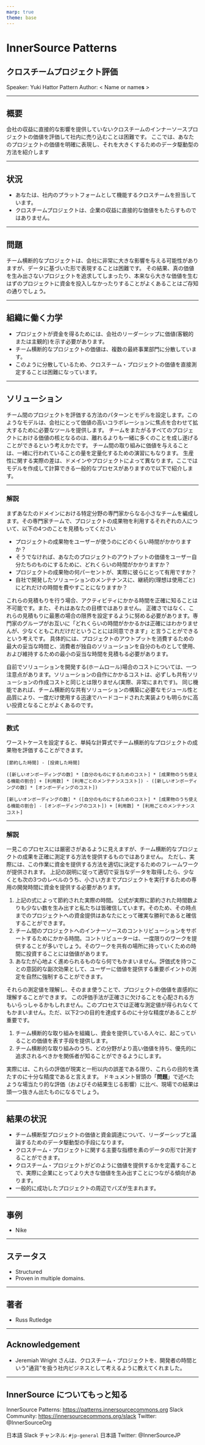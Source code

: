 ```yaml
---
marp: true
theme: base
---
```



<!-- _class: cover lead -->

# InnerSource Patterns

## クロスチームプロジェクト評価

Speaker: Yuki Hattor
Pattern Author: < Name or name**s** >

---

<!--
header: '**InnerSource Patterns**: クロスチームプロジェクト評価'
paginate: true
class: slides
footer: '[Yuki Hattori (@yuhattor)](https://twitter.com/yuhattor)'
-->




## 概要

会社の収益に直接的な影響を提供していないクロスチームのインナーソースプロジェクトの価値を評価して社内に売り込むことは困難です。
ここでは、あなたのプロジェクトの価値を明確に表現し、それを大きくするためのデータ駆動型の方法を紹介します

---

## 状況

* あなたは、社内のプラットフォームとして機能するクロスチームを担当しています。
* クロスチームプロジェクトは、企業の収益に直接的な価値をもたらすものではありません。

---

## 問題

チーム横断的なプロジェクトは、会社に非常に大きな影響を与える可能性がありますが、データに基づいた形で表現することは困難です。
その結果、真の価値を生み出さないプロジェクトを追求してしまったり、本来なら大きな価値を生むはずのプロジェクトに資金を投入しなかったりすることがよくあることはご存知の通りでしょう。

---

## 組織に働く力学

* プロジェクトが資金を得るためには、会社のリーダーシップに価値(客観的または主観的)を示す必要があります。
* チーム横断的なプロジェクトの価値は、複数の最終事業部門に分散しています。
* このように分散しているため、クロスチーム・プロジェクトの価値を直接測定することは困難になっています。

---

## ソリューション

チーム間のプロジェクトを評価する方法のパターンとモデルを設定します。このようなモデルは、会社にとって価値の高いコラボレーションに焦点を合わせて拡大するために必要なツールを提供します。
チームをまたがるすべてのプロジェクトにおける価値の核となるのは、離れるよりも一緒に多くのことを成し遂げることができるという考えかたです。 チーム間の取り組みに価値を与えることは、一緒に行われていることの量を定量化するための演習にもなります。
生産性に関する実際の差は、ドメインやプロジェクトによって異なります。ここではモデルを作成して計算できる一般的なプロセスがありますので以下で紹介します。

---

### 解説

まずあなたのドメインにおける特定分野の専門家からなる小さなチームを編成します。その専門家チームで、プロジェクトの成果物を利用するそれぞれの人について、以下の4つのことを見積もってください

- プロジェクトの成果物をユーザーが使うのにどのくらい時間がかかりますか？
- そうでなければ、あなたのプロジェクトのアウトプットの価値をユーザー自分たちのものにするために、どれくらいの時間がかかりますか？
- プロジェクトの成果物の何パーセントが、実際に彼らにとって有用ですか？
- 自社で開発したソリューションのメンテナンスに、継続的(理想は使用ごと)にどれだけの時間を費やすことになりますか？

これらの見積もりを行う場合、アクティビティにかかる時間を正確に知ることは不可能です。また、それはあなたの目標ではありません。 正確さではなく、これらの見積もりに最悪の場合の限界を設定するように努める必要があります。専門家のグループがお互いに「どれくらいの時間がかかるかは正確にはわかりませんが、少なくともこれだけだということには同意できます」と言うことができるという考えです。 具体的には、プロジェクトのアウトプットを消費するための最大の妥当な時間と、消費者が独自のソリューションを自分のものとして使用、および維持するための最小の妥当な時間を見積もる必要があります。

自前でソリューションを開発する(ホームロール)場合のコストについては、一つ注意点があります。ソリューションの自作にかかるコストは、必ずしも共有ソリューションの作成コストと同じとは限りません(実際、非常にまれです)。 同じ機能であれば、チーム横断的な共有ソリューションの構築に必要なモジュール性と品質により、一度だけ使用する迅速でハードコードされた実装よりも明らかに高い投資となることがよくあるのです。

---

### 数式

ワーストケースを設定すると、単純な計算式でチーム横断的なプロジェクトの成果物を評価することができます。

```
[節約した時間] - [投資した時間]

([新しいオンボーディングの数] * [自分のものにするためのコスト] * [成果物のうち使える機能の割合] + [利用数] * [利用ごとのメンテナンスコスト]) - ([新しいオンボーディングの数] * [オンボーディングのコスト])

[新しいオンボーディングの数] * ([自分のものにするためのコスト] * [成果物のうち使える機能の割合] - [オンボーディングのコスト]) + [利用数] * [利用ごとのメンテナンスコスト]
```

---

### 解説

一見このプロセスには厳密さがあるように見えますが、チーム横断的なプロジェクトの成果を正確に測定する方法を提供するものではありません。
ただし、実際には、この作業に資金を提供する方法を適切に決定するためのフレームワークが提供されます。
上記の説明に従って適切で妥当なデータを取得したら、少なくとも次の3つのレベルのうち、小さい方までプロジェクトを実行するための専用の開発時間に資金を提供する必要があります。

1. 上記の式によって節約された実際の時間。 公式が実際に節約された時間数よりも少ない数を生み出すと私たちは皆確信しています。そのため、その時点までのプロジェクトへの資金提供はあなたにとって確実な勝利であると確信することができます。
1. チーム間のプロジェクトへのインナーソースのコントリビューションをサポートするためにかかる時間。コントリビューターは、一度限りのワークを提供することが多いでしょう。そのワークを共有の場所に持っていくための時間に投資することには価値があります。
1. あなたが心地よく進められるものなら何でもかまいません。評価式を持つことの意図的な副次効果として、ユーザーに価値を提供する重要ポイントの測定を自然に強制することができます。

それらの測定値を理解し、そのまま使うことで、プロジェクトの価値を直感的に理解することができます。
この評価手法が正確さに欠けることを心配される方もいらっしゃるかもしれません。このプロセスでは正確な測定値が得られなくてもかまいません。ただ、以下2つの目的を達成するのに十分な精度があることが重要です。

1. チーム横断的な取り組みを組織し、資金を提供している人々に、起こっていることの価値を表す手段を提供します。
1. チーム横断的な取り組みのうち、どの分野がより高い価値を持ち、優先的に追求されるべきかを関係者が知ることができるようにします。

実際には、これらの評価が現実と一桁以内の誤差である限り、これらの目的を満たすのに十分な精度であると言えます。
ドキュメント冒頭の「**問題**」で述べたような場当たり的な評価（およびその結果生じる影響）に比べ、現場での結果は頭一つ抜きん出たものになるでしょう。

---

## 結果の状況

* チーム横断型プロジェクトの価値と資金調達について、リーダーシップと議論するためのデータ駆動型の手段になります。
* クロスチーム・プロジェクトに関する主要な指標を素のデータの形で計測することができます。
* クロスチーム・プロジェクトがどのように価値を提供するかを定義することで、実際に企業にとってより大きな価値を生み出すことにつながる傾向があります。
* 一般的に成功したプロジェクトの周辺でバズが生まれます。

---

## 事例

* Nike

---

## ステータス

* Structured
* Proven in multiple domains.

---

## 著者

* Russ Rutledge

---

## Acknowledgement

* Jeremiah Wright さんは、クロスチーム・プロジェクトを、開発者の時間という"通貨"を扱う社内ビジネスとして考えるように教えてくれました。

---

## InnerSource についてもっと知る

InnerSource Patterns: https://patterns.innersourcecommons.org
Slack Community: https://innersourcecommons.org/slack
Twitter: @InnerSourceOrg

日本語 Slack チャンネル: ```#jp-general```
日本語 Twitter: @InnerSourceJP
